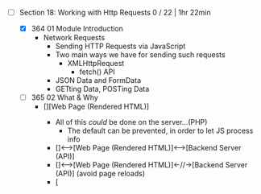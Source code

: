 - [ ] Section 18: Working with Http Requests 0 / 22 | 1hr 22min
	- [x] 364 01 Module Introduction
	  - Network Requests
		- Sending HTTP Requests via JavaScript
		- Two main ways we have for sending such requests
		  - XMLHttpRequest
			- fetch() API
		- JSON Data and FormData
		- GETting Data, POSTing Data
	- [ ] 365 02 What & Why
	  - [<My Script>][Web Page (Rendered HTML)]
		  - All of this *could* be done on the server...(PHP)
			- The default can be prevented, in order to let JS process info
		- [<My Script>]<-->[Web Page (Rendered HTML)]<-->[Backend Server (API)]
		- [<My Script>]<-->[Web Page (Rendered HTML)]<-//->[Backend Server (API)] (avoid page reloads)
		- [<Script> (Client Side)]<-- HTTP Request/Response, URL (domain + path) -->[Server]
		  - Http Method(s)
			  - GET, POST, PATCH, PUT, DELETE Sent to Server from Client
			- Http Headers
			- Http Body (Data)
			  - JSON Format
				- FormData Format
				- Binary, etc...
		  - Frontend
			  - Detached from backend
				- Responsible for fetching and sending data
			- Server
			  - May on a different server or domain
				- Responsible for storing & retrieving data (usually with a database)
	- [x] 366 03 How The Web Works 1min
	- [x] 367 04 More Background about Http 5min
	- [ ] 368 05 Getting Started with Http 4min
	  - Need a server for this exercise
	- [ ] 369 06 Sending a GET Request 4min

	```javascript
	const xhr = new XMLHttpRequest();

	xhr.open('GET', 'https://jsonplaceholder.typicode.com/posts');
	xhr.send();

	// Data shows up in the Developer Tools NETWORK tab
	```

	**Formats**
	JSON
	
	- [ ] 370 07 JSON Data & Parsing Data
	- [ ] 371 08 JSON Data Deep Dive 1min

	```javascript
	const listElement  = document.querySelector('.posts');
	const postTemplate = document.getElementById('single-post');
	// Posts are only available in the onload anonymous function

	const xhr = new XMLHttpRequest();

	xhr.open('GET', 'https://jsonplaceholder.typicode.com/posts');

	// xhr.responseType = 'json'; // Parses the json in advance

	xhr.onload = function() {

		const listOfPosts = JSON.parse(xhr.response);
		// const listOfPosts = xhr.response;

		console.log(listOfPosts); // JavaScript Array
		console.log(xhr.response);

		for (const post of listOfPosts) {
			
			const postEl = document.importNode(postTemplate.content, true); // true: deep clone
			postEl.querySelector('h2').textContent = post.title.toUpperCase();
			postEl.querySelector('p').textContent  = post.body;
			listElement.append(postEl);
		}

	}

	xhr.send();

	// Data shows up in the Developer Tools NETWORK tab
	```
	- [ ] 372 09 Promisifying Http Requests (with XMLHttpRequest) 4min
	- [ ] 373 10 Sending Data with a POST Request 5min
	- [ ] 374 11 Triggering Requests via the UI 3min
	- [ ] 375 12 The "Fetch" Button Always Appends 1min
	- [ ] 376 13 Sending a DELETE Request 5min
	- [ ] 377 14 Handling Errors 5min
	- [ ] 378 15 Using the fetch() API 7min
	- [ ] 379 16 POSTing Data with the fetch() API 3min
	- [ ] 380 17 Adding Request Headers 3min
	- [ ] 381 18 fetch() & Error Handling 7min
	- [ ] 382 19 XMLHttpRequest vs fetch() 2min
	- [ ] 383 20 Working with FormData 7min
	- [ ] 384 21 Wrap Up 1min
	- [ ] 385 22 Useful Resources & Links 1min
